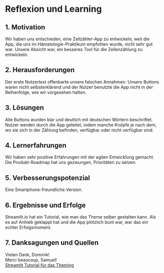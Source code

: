 # Reflexion und Learning

## 1. Motivation
Wir haben uns entschieden, eine Zellzähler-App zu entwickeln, weil die App, die uns im Hämatologie-Praktikum empfohlen wurde, nicht sehr gut war. Unsere Absicht war, ein besseres Tool für die Zellenzählung zu entwickeln.

## 2. Herausforderungen
Der erste Nutzertest offenbarte unsere falschen Annahmen. Unsere Buttons waren nicht selbsterklärend und der Nutzer benutzte die App nicht in der Reihenfolge, wie wir vorgesehen hatten.

## 3. Lösungen
Alle Buttons wurden klar und deutlich mit deutschen Wörtern beschriftet. Nutzer werden durch die App geleitet, indem manche Knöpfe je nach dem, wo sie sich in der Zählung befinden, verfügbar oder nicht verfügbar sind.

## 4. Lernerfahrungen
Wir haben sehr positive Erfahrungen mit der agilen Entwicklung gemacht. Die Produkt-Roadmap hat uns gezwungen, Prioritäten zu setzen.

## 5. Verbesserungspotenzial
Eine Smartphone-freundliche Version.

## 6. Ergebnisse und Erfolge
Streamlit.io hat ein Tutorial, wie man das Theme selber gestalten kann. Als es auf Anhieb geklappt hat und die App plötzlich bunt war, war das ein echter Erfolgsmoment.

## 7. Danksagungen und Quellen
Vielen Dank, Dominik!  
Merci beaucoup, Samuel!  
[Streamlit Tutorial für das Theming](https://docs.streamlit.io/develop/concepts/configuration/theming)
